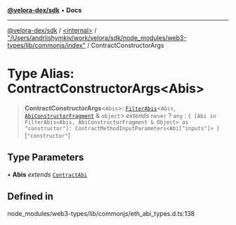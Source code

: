 [**@velora-dex/sdk**](../../../../README.md) • **Docs**

***

[@velora-dex/sdk](../../../../globals.md) / [\<internal\>](../../../README.md) / ["/Users/andriishymkiv/work/velora/sdk/node\_modules/web3-types/lib/commonjs/index"](../README.md) / ContractConstructorArgs

# Type Alias: ContractConstructorArgs\<Abis\>

> **ContractConstructorArgs**\<`Abis`\>: [`FilterAbis`](FilterAbis.md)\<`Abis`, [`AbiConstructorFragment`](AbiConstructorFragment.md) & `object`\> *extends* `never` ? `any` : `{ [Abi in FilterAbis<Abis, AbiConstructorFragment & Object> as "constructor"]: ContractMethodInputParameters<Abi["inputs"]> }`\[`"constructor"`\]

## Type Parameters

• **Abis** *extends* [`ContractAbi`](../../../type-aliases/ContractAbi.md)

## Defined in

node\_modules/web3-types/lib/commonjs/eth\_abi\_types.d.ts:138
